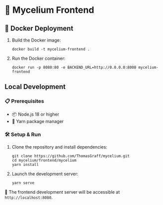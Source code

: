 # 🚀 Mycelium Frontend

## 🐳 Docker Deployment

1. Build the Docker image:
   ```
   docker build -t mycelium-frontend .
   ```

2. Run the Docker container:
   ```
   docker run -p 8080:80 -e BACKEND_URL=http://0.0.0.0:8000 mycelium-frontend
   ```

## Local Development

### 📋 Prerequisites

- 📦 Node.js 18 or higher
- 🧶 Yarn package manager

### 🛠️ Setup & Run

1. Clone the repository and install dependencies:
   ```
   git clone https://github.com/ThomasGraff/mycelium.git
   cd mycelium/frontend/mycelium
   yarn install
   ```

2. Launch the development server:
   ```
   yarn serve
   ```

🎉 The frontend development server will be accessible at `http://localhost:8080`.
